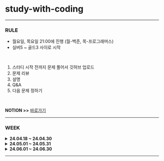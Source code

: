 # study-with-coding

<HR>

### RULE
- 월요일, 목요일 21:00에 진행 (월-백준, 목-프로그래머스)
- 실버5 ~ 골드3 사이로 시작

<br> 

1. 스터디 시작 전까지 문제 풀어서 깃허브 업로드
2. 문제 리뷰
3. 설명
4. Q&A
5. 다음 문제 정하기

<br> 

**NOTION >>** [바로가기](https://fantastic-asteroid-b25.notion.site/study-with-coding-3a30e6216e4d437aa65928f0632a2b27?pvs=4)

<HR>

### WEEK


<details>
<summary><strong> 24.04.18 ~ 24.04.30 </strong></summary>
<div markdown="1">
  <br> 
  
| 문제 번호 | 문제 이름 | 날짜 |
|----------|-----------|-----------|
| [B12852](https://www.acmicpc.net/problem/12852) | 1로 만들기 2 | 04.25 |
| [B1495](https://www.acmicpc.net/problem/1495) | 기타리스트 | 04.25 |
| [B2108](https://www.acmicpc.net/problem/2108) | 통계학 | 04.25 |
| [P42587](https://school.programmers.co.kr/learn/courses/30/lessons/42587) | 프로세스  | 04.22 |
| [P214289](https://school.programmers.co.kr/learn/courses/30/lessons/214289) | 에어컨 | 04.22 |
| [P150367](https://school.programmers.co.kr/learn/courses/30/lessons/150367) | 표현 가능한 이진트리  | 04.22 |
| [B1158](https://www.acmicpc.net/problem/1158) | 요세푸스 문제 | 04.18 |
| [B24511](https://www.acmicpc.net/problem/24511) | queuestack | 04.18 |
| [B6236](https://www.acmicpc.net/problem/6236) | 용돈 관리 | 04.18 |

</div>
</details>

<details>
<summary><strong> 24.05.01 ~ 24.05.31 </strong></summary>
<div markdown="1">
  <br> 
  
| 문제 번호 | 문제 이름 | 날짜 |
|----------|-----------|-----------|
| [B1541](https://www.acmicpc.net/problem/1541) | 잃어버린 괄호  | 05.30 |
| [B1759](https://www.acmicpc.net/problem/1759) | 암호 만들기  | 05.30 |
| [B23757](https://www.acmicpc.net/problem/23757) | 아이들과 선물 상자  | 05.30 |
| [P250135](https://school.programmers.co.kr/learn/courses/30/lessons/250135) | 아날로그 시계  | 05.23 |
| [P140107](https://school.programmers.co.kr/learn/courses/30/lessons/140107) | 점 찍기  | 05.23 |
| [P138475](https://school.programmers.co.kr/learn/courses/30/lessons/138475) | 억억단을 외우자  | 05.23 |
| [B2012](https://www.acmicpc.net/problem/2012) | 등수 매기기  | 05.20 |
| [B2563](https://www.acmicpc.net/problem/2563) | 색종이  | 05.20 |
| [B5582](https://www.acmicpc.net/problem/5582) | 공통 부분 문자열  | 05.20 |
| [P131701](https://school.programmers.co.kr/learn/courses/30/lessons/131701) | 연속 부분 수열 합의 개수  | 05.16 |
| [P43105](https://school.programmers.co.kr/learn/courses/30/lessons/43105) | 정수 삼각형  | 05.16 |
| [P43238](https://school.programmers.co.kr/learn/courses/30/lessons/43238) | 입국심사  | 05.16 |
| [B1946](https://www.acmicpc.net/problem/1946) | 신입 사원  | 05.13 |
| [B2583](https://www.acmicpc.net/problem/2583) | 영역 구하기  | 05.13 |
| [P132265](https://school.programmers.co.kr/learn/courses/30/lessons/132265) | 롤케이크 자르기  | 05.09 |
| [P133500](https://school.programmers.co.kr/learn/courses/30/lessons/133500) | 등대  | 05.09 |
| [P12924](https://school.programmers.co.kr/learn/courses/30/lessons/12924) | 숫자의 표현  | 05.09 |
| [B1406](https://www.acmicpc.net/problem/1406) | 에디터  | 05.06 |
| [B21736](https://www.acmicpc.net/problem/21736) | 헌내기는 친구가 필요해  | 05.06 |
| [B17413](https://www.acmicpc.net/problem/17413) | 단어 뒤집기 2  | 05.06 |
| [P12909](https://school.programmers.co.kr/learn/courses/30/lessons/12909) | 올바른 괄호  | 05.02 |
| [P148653](https://school.programmers.co.kr/learn/courses/30/lessons/148653) | 마법의 엘리베이터  | 05.02 |
| [P136797](https://school.programmers.co.kr/learn/courses/30/lessons/136797) | 숫자 타자 대회  | 05.02 |

</div>
</details>

<details>
<summary><strong> 24.06.01 ~ 24.06.30 </strong></summary>
<div markdown="1">
  <br> 
  
| 문제 번호 | 문제 이름 | 날짜 |
|----------|-----------|-----------|
| [P12900](https://school.programmers.co.kr/learn/courses/30/lessons/12900) | 2 * n 타일링  | 06.24 |
| [P12911](https://school.programmers.co.kr/learn/courses/30/lessons/12911) | 다음 큰 숫자  | 06.24 |
| [P12980](https://school.programmers.co.kr/learn/courses/30/lessons/12980) | 점프와 순간 이동  | 06.24 |
| [B1149](https://www.acmicpc.net/problem/1149) | RGB거리  | 06.20 |
| [B9084](https://www.acmicpc.net/problem/9084) | 동전  | 06.20 |
| [B11048](https://www.acmicpc.net/problem/11048) | 이동하기  | 06.20 |
| [P12973](https://school.programmers.co.kr/learn/courses/30/lessons/12973) | 짝지어 제거하기  | 06.17 |
| [P178870](https://school.programmers.co.kr/learn/courses/30/lessons/178870) | 연속된 부분 수열의   | 06.17 |
| [P172927](https://school.programmers.co.kr/learn/courses/30/lessons/172927) | 광물 캐기  | 06.17 |
| [B20920](https://www.acmicpc.net/problem/20920) | 영단어 암기는 괴로워  | 06.13 |
| [B10825](https://www.acmicpc.net/problem/10825) | 국영수  | 06.13 |
| [B2477](https://www.acmicpc.net/problem/2477) | 참외밭  | 06.13 |
| [P250137](https://school.programmers.co.kr/learn/courses/30/lessons/250137) | 붕대 감기기  | 06.10 |
| [P176962](https://school.programmers.co.kr/learn/courses/30/lessons/176962) | 과제 진행하  | 06.10 |
| [P258705](https://school.programmers.co.kr/learn/courses/30/lessons/258705) | 산 모양 타일  | 06.10 |
| [B15961](https://www.acmicpc.net/problem/15961) | 회전 초밥  | 06.06 |
| [B21610](https://www.acmicpc.net/problem/21610) | 마법사 상어와 비바라기  | 06.06 |
| [B2293](https://www.acmicpc.net/problem/2293) | 동전 1  | 06.06 |
| [P258712](https://school.programmers.co.kr/learn/courses/30/lessons/258712) | 가장 많이 받은 선물  | 06.03 |
| [P150365](https://school.programmers.co.kr/learn/courses/30/lessons/150365) | 미로 탈출 명령어  | 06.03 |
| [P181187](https://school.programmers.co.kr/learn/courses/30/lessons/181187) | 두 원 사이의 정수 쌍  | 06.03 |

</div>
</details>


<HR>

